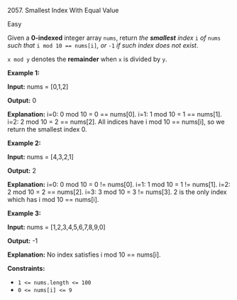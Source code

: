 2057\. Smallest Index With Equal Value

Easy

Given a **0-indexed** integer array `nums`, return _the **smallest** index_ `i` _of_ `nums` _such that_ `i mod 10 == nums[i]`_, or_ `-1` _if such index does not exist_.

`x mod y` denotes the **remainder** when `x` is divided by `y`.

**Example 1:**

**Input:** nums = [0,1,2]

**Output:** 0

**Explanation:** i=0: 0 mod 10 = 0 == nums[0]. i=1: 1 mod 10 = 1 == nums[1]. i=2: 2 mod 10 = 2 == nums[2]. All indices have i mod 10 == nums[i], so we return the smallest index 0. 

**Example 2:**

**Input:** nums = [4,3,2,1]

**Output:** 2

**Explanation:** i=0: 0 mod 10 = 0 != nums[0]. i=1: 1 mod 10 = 1 != nums[1]. i=2: 2 mod 10 = 2 == nums[2]. i=3: 3 mod 10 = 3 != nums[3]. 2 is the only index which has i mod 10 == nums[i]. 

**Example 3:**

**Input:** nums = [1,2,3,4,5,6,7,8,9,0]

**Output:** -1

**Explanation:** No index satisfies i mod 10 == nums[i]. 

**Constraints:**

*   `1 <= nums.length <= 100`
*   `0 <= nums[i] <= 9`
